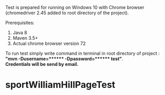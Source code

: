 Test is prepared for running on Windows 10 with Chrome browser (chromedriver 2.45 added to root directory of the project).

Prerequisites:
1) Java 8
2) Maven 3.5+
3) Actual chrome browser version 72

To run test simply write command in terminal in root directory of project : __"mvn -Dusername=****** -Dpassword=****** test"__.
<br/> __Credentials will be send by email.__
# sportWilliamHillPageTest